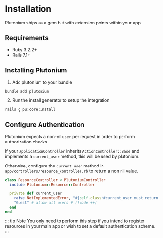 # Installation

Plutonium ships as a gem but with extension points within your app.

## Requirements

- Ruby 3.2.2+
- Rails 7.1+

## Installing Plutonium

1. Add plutonium to your bundle

```bash
bundle add plutonium
```

2. Run the install generator to setup the integration

```bash
rails g pu:core:install
```

## Configure Authentication

Plutonium expects a non-nil `user` per request in order to perform authorization checks.

If your `ApplicationController` inherits `ActionController::Base` and implements a `current_user` method,
this will be used by plutonium.

Otherwise, configure the `current_user` method in `app/controllers/resource_controller.rb` to return a non nil value.

```ruby
class ResourceController < PlutoniumController
  include Plutonium::Resource::Controller

  private def current_user
    raise NotImplementedError, "#{self.class}#current_user must return a non nil value" # [!code --]
    "Guest" # allow all users # [!code ++]
  end
end
```

::: tip Note
You only need to perform this step if you intend to register resources in your main app or
wish to set a default authentication scheme.
:::

<!--

VitePress provides Syntax Highlighting powered by [Shiki](https://github.com/shikijs/shiki), with additional features like line-highlighting:

**Input**

````md
```js{4}
export default {
  data () {
    return {
      msg: 'Highlighted!'
    }
  }
}
```
````

**Output**

```js{4}
export default {
  data () {
    return {
      msg: 'Highlighted!'
    }
  }
}
```

## Custom Containers

**Input**

```md
::: info
This is an info box.
:::

::: tip
This is a tip.
:::

::: warning
This is a warning.
:::

::: danger
This is a dangerous warning.
:::

::: details
This is a details block.
:::
```

**Output**

::: info
This is an info box.
:::

::: tip
This is a tip.
:::

::: warning
This is a warning.
:::

::: danger
This is a dangerous warning.
:::

::: details
This is a details block.
:::

## More

Check out the documentation for the [full list of markdown extensions](https://vitepress.dev/guide/markdown).

 -->
